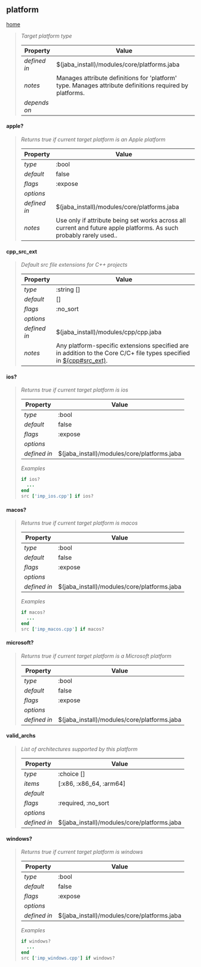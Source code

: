 ## platform
[home](index.html)
> 
> _Target platform type_
> 
> | Property | Value  |
> |-|-|
> | _defined in_ | $(jaba_install)/modules/core/platforms.jaba |
> | _notes_ | Manages attribute definitions for 'platform' type. Manages attribute definitions required by platforms.  |
> | _depends on_ |  |
> 

<a id="apple?"></a>
#### apple?
> _Returns true if current target platform is an Apple platform_
> 
> | Property | Value  |
> |-|-|
> | _type_ | :bool |
> | _default_ | false |
> | _flags_ | :expose |
> | _options_ |  |
> | _defined in_ | $(jaba_install)/modules/core/platforms.jaba |
> | _notes_ | Use only if attribute being set works across all current and future apple platforms. As such probably rarely used..  |
>
<a id="cpp_src_ext"></a>
#### cpp_src_ext
> _Default src file extensions for C++ projects_
> 
> | Property | Value  |
> |-|-|
> | _type_ | :string [] |
> | _default_ | [] |
> | _flags_ | :no_sort |
> | _options_ |  |
> | _defined in_ | $(jaba_install)/modules/cpp/cpp.jaba |
> | _notes_ | Any platform-specific extensions specified are in addition to the Core C/C+ file types specified in [$(cpp#src_ext)](#cpp-src_ext).  |
>
<a id="ios?"></a>
#### ios?
> _Returns true if current target platform is ios_
> 
> | Property | Value  |
> |-|-|
> | _type_ | :bool |
> | _default_ | false |
> | _flags_ | :expose |
> | _options_ |  |
> | _defined in_ | $(jaba_install)/modules/core/platforms.jaba |
>
> *Examples*
>```ruby
> if ios?
>   ...
> end
> src ['imp_ios.cpp'] if ios?
>```
<a id="macos?"></a>
#### macos?
> _Returns true if current target platform is macos_
> 
> | Property | Value  |
> |-|-|
> | _type_ | :bool |
> | _default_ | false |
> | _flags_ | :expose |
> | _options_ |  |
> | _defined in_ | $(jaba_install)/modules/core/platforms.jaba |
>
> *Examples*
>```ruby
> if macos?
>   ...
> end
> src ['imp_macos.cpp'] if macos?
>```
<a id="microsoft?"></a>
#### microsoft?
> _Returns true if current target platform is a Microsoft platform_
> 
> | Property | Value  |
> |-|-|
> | _type_ | :bool |
> | _default_ | false |
> | _flags_ | :expose |
> | _options_ |  |
> | _defined in_ | $(jaba_install)/modules/core/platforms.jaba |
>
<a id="valid_archs"></a>
#### valid_archs
> _List of architectures supported by this platform_
> 
> | Property | Value  |
> |-|-|
> | _type_ | :choice [] |
> | _items_ | [:x86, :x86_64, :arm64] |
> | _default_ |  |
> | _flags_ | :required, :no_sort |
> | _options_ |  |
> | _defined in_ | $(jaba_install)/modules/core/platforms.jaba |
>
<a id="windows?"></a>
#### windows?
> _Returns true if current target platform is windows_
> 
> | Property | Value  |
> |-|-|
> | _type_ | :bool |
> | _default_ | false |
> | _flags_ | :expose |
> | _options_ |  |
> | _defined in_ | $(jaba_install)/modules/core/platforms.jaba |
>
> *Examples*
>```ruby
> if windows?
>   ...
> end
> src ['imp_windows.cpp'] if windows?
>```
